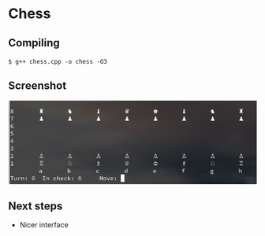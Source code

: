 # Chess

## Compiling

```
$ g++ chess.cpp -o chess -O3
```

## Screenshot

![screen.png](./screen.png)

## Next steps

 - Nicer interface

